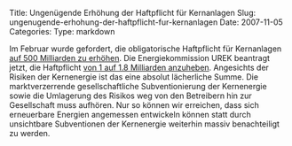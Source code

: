 Title: Ungenügende Erhöhung der Haftpflicht für Kernanlagen
Slug: ungenugende-erhohung-der-haftpflicht-fur-kernanlagen
Date: 2007-11-05
Categories:
Type: markdown

Im Februar wurde gefordert, die obligatorische Haftpflicht für Kernanlagen [auf 500 Milliarden zu erhöhen](http://tages-anzeiger.ch/dyn/news/schweiz/724018.html). Die Energiekommission UREK beantragt jetzt, die Haftpflicht [von 1 auf 1.8 Milliarden anzuheben](http://www.tagesanzeigererlich.ch/dyn/news/schweiz/810113.html). Angesichts der Risiken der Kernenergie ist das eine absolut lächerliche Summe. Die marktverzerrende gesellschaftliche Subventionierung der Kernenergie sowie die Umlagerung des Risikos weg von den Betreibern hin zur Gesellschaft muss aufhören. Nur so können wir erreichen, dass sich erneuerbare Energien angemessen entwickeln können statt durch unsichtbare Subventionen der Kernenergie weiterhin massiv benachteiligt zu werden.
